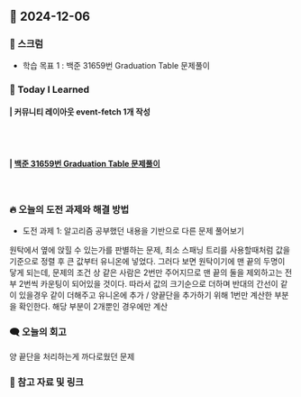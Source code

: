 ## 📆 2024-12-06

### 🔔 스크럼

- 학습 목표 1 : 백준 31659번 Graduation Table 문제풀이
  <br/>


### 🚀 Today I Learned

#### | 커뮤니티 레이아웃 event-fetch 1개 작성


<br/>
<br/>


#### | [백준 31659번 Graduation Table 문제풀이](https://github.com/availrum/newb/blob/main/Dec/graduationtable.cpp)

<br/>

### 🔥 오늘의 도전 과제와 해결 방법

- 도전 과제 1: 알고리즘 공부했던 내용을 기반으로 다른 문제 풀어보기
  <br/>

원탁에서 옆에 앉힐 수 있는가를 판별하는 문제, 최소 스패닝 트리를 사용할때처럼 값을 기준으로 정렬 후 큰 값부터 유니온에 넣었다.
그러다 보면 원탁이기에 맨 끝의 두명이 닿게 되는데, 문제의 조건 상 같은 사람은 2번만 주어지므로 맨 끝의 둘을 제외하고는 전부 2번씩 카운팅이 되어있을 것이다. 따라서 값의 크기순으로 더하며 반대의 간선이 같이 있을경우 같이 더해주고 유니온에 추가 / 양끝단을 추가하기 위해 1번만 계산한 부분을 확인한다. 해당 부분이 2개뿐인 경우에만 계산
<!-- 그런데 지금 작성하면서 다시 생각해보니 이게 왜 되지? 싶은 구간이 있다. 특정 케이스를 통과못할 것 같은데..-->

### 🗨️ 오늘의 회고

<!--
- 오늘의 학습 경험에 대한 자유로운 생각이나 느낀 점을 기록합니다.
- 성공적인 점, 개선해야 할 점, 새롭게 시도하고 싶은 방법 등을 포함할 수 있습니다.-->

양 끝단을 처리하는게 까다로웠던 문제
<br/>

### 📰 참고 자료 및 링크
